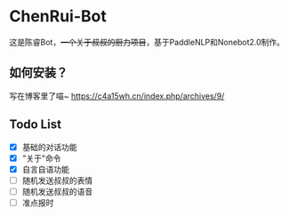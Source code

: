 # ChenRui-Bot
这是陈睿Bot，~~一个关于叔叔的厨力项目~~，基于PaddleNLP和Nonebot2.0制作。
## 如何安装？
写在博客里了喵~
https://c4a15wh.cn/index.php/archives/9/
## Todo List
- [x] 基础的对话功能
- [x] "关于"命令
- [x] 自言自语功能
- [ ] 随机发送叔叔的表情
- [ ] 随机发送叔叔的语音
- [ ] 准点报时
